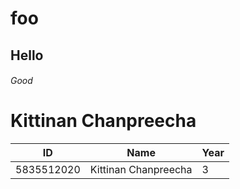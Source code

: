 # foo
## Hello
###### Good
Kittinan Chanpreecha
======
| ID         | Name                | Year |
| -------    |:-------------------:| ---- |
| 5835512020 | Kittinan Chanpreecha| 3    |
